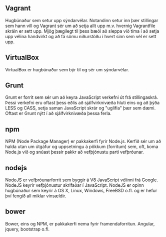 ## Vagrant

Hugbúnaður sem setur upp sýndarvélar. Notandinn setur inn þær stillingar sem hann vill og Vagrant sér um að setja allt upp m.v. hvernig Vagrantfile skráin er sett upp. Mjög þægilegt til þess bæði að sleppa við tíma í að setja upp vélina handvirkt og að fá sömu niðurstöðu í hvert sinn sem vél er sett upp.

## VirtualBox

VirtualBox er hugbúnaður sem býr til og sér um sýndarvélar.

## Grunt

Grunt er forrit sem sér um að keyra JavaScript verkefni út frá stillingaskrá. Þessi verkefni eru oftast þess eðlis að sjálfvirknivæða hluti eins og að þýða LESS og CASS, setja saman JavaScript skrár og "uglifia" þær sem dæmi. Oftast er Grunt nýtt í að sjálfvirknivæða þessa ferla.

## npm

NPM (Node Package Manager) er pakkakerfi fyrir Node.js. Kerfið sér um að halda utan um útgáfur og uppsetningu á pökkum (forritum) sem, oft, koma Node.js við og snúast þessir pakkr að vefþjónustu parti vefþróunar.

## nodejs

NodeJS er vefþróunarforrit sem byggir á V8 JavaScript vélinni frá Google. NodeJS keyrir vefþjónustur skrifaðar í JavaScript. NodeJS er opinn hugbúnaður sem keyrir á OS X, Linux, Windows, FreeBSD o.fl. og er hefur því fengið all miklar vinsældir.

## bower

Bower, eins og NPM, er pakkakerfi nema fyrir framendaforritun. Angular, jquery, bootstrap o.fl.